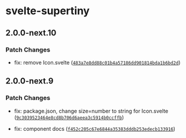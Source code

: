 # svelte-supertiny

## 2.0.0-next.10

### Patch Changes

- fix: remove Icon.svelte ([`483a7e8dd88c01b4a57186dd901814bda1b6bd2d`](https://github.com/shinokada/svelte-supertiny/commit/483a7e8dd88c01b4a57186dd901814bda1b6bd2d))

## 2.0.0-next.9

### Patch Changes

- fix: package.json, change size=number to string for Icon.svelte ([`9c3039523464e8cd8b706d6aeea3c5914b0ccffb`](https://github.com/shinokada/svelte-supertiny/commit/9c3039523464e8cd8b706d6aeea3c5914b0ccffb))

- fix: component docs ([`f452c205c67e6844a35383dddb253edecb133916`](https://github.com/shinokada/svelte-supertiny/commit/f452c205c67e6844a35383dddb253edecb133916))

